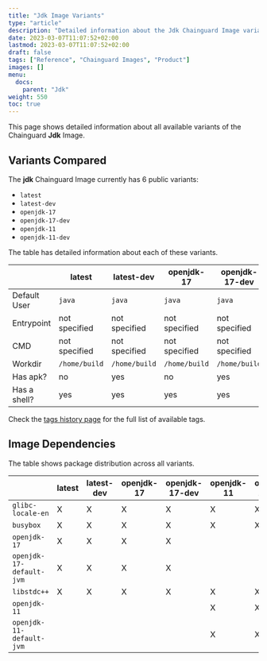 ```yaml
---
title: "Jdk Image Variants"
type: "article"
description: "Detailed information about the Jdk Chainguard Image variants"
date: 2023-03-07T11:07:52+02:00
lastmod: 2023-03-07T11:07:52+02:00
draft: false
tags: ["Reference", "Chainguard Images", "Product"]
images: []
menu:
  docs:
    parent: "Jdk"
weight: 550
toc: true
---
```


This page shows detailed information about all available variants of the Chainguard **Jdk** Image.

## Variants Compared
The **jdk** Chainguard Image currently has 6 public variants: 

- `latest`
- `latest-dev`
- `openjdk-17`
- `openjdk-17-dev`
- `openjdk-11`
- `openjdk-11-dev`

The table has detailed information about each of these variants.

|              | latest        | latest-dev    | openjdk-17    | openjdk-17-dev | openjdk-11    | openjdk-11-dev |
|--------------|---------------|---------------|---------------|----------------|---------------|----------------|
| Default User | `java`        | `java`        | `java`        | `java`         | `java`        | `java`         |
| Entrypoint   | not specified | not specified | not specified | not specified  | not specified | not specified  |
| CMD          | not specified | not specified | not specified | not specified  | not specified | not specified  |
| Workdir      | `/home/build` | `/home/build` | `/home/build` | `/home/build`  | `/home/build` | `/home/build`  |
| Has apk?     | no            | yes           | no            | yes            | no            | yes            |
| Has a shell? | yes           | yes           | yes           | yes            | yes           | yes            |

Check the [tags history page](/chainguard/chainguard-images/reference/jdk/tags_history/) for the full list of available tags.
## Image Dependencies
The table shows package distribution across all variants.

|                          | latest | latest-dev | openjdk-17 | openjdk-17-dev | openjdk-11 | openjdk-11-dev |
|--------------------------|--------|------------|------------|----------------|------------|----------------|
| `glibc-locale-en`        | X      | X          | X          | X              | X          | X              |
| `busybox`                | X      | X          | X          | X              | X          | X              |
| `openjdk-17`             | X      | X          | X          | X              |            |                |
| `openjdk-17-default-jvm` | X      | X          | X          | X              |            |                |
| `libstdc++`              | X      | X          | X          | X              | X          | X              |
| `openjdk-11`             |        |            |            |                | X          | X              |
| `openjdk-11-default-jvm` |        |            |            |                | X          | X              |
